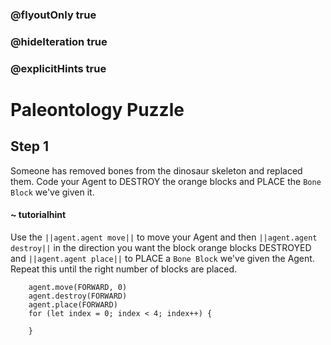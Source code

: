 ### @flyoutOnly true
### @hideIteration true
### @explicitHints true

# Paleontology Puzzle

## Step 1
Someone has removed bones from the dinosaur skeleton and replaced them. Code your Agent to DESTROY the orange blocks and PLACE the `Bone Block` we've given it.
#### ~ tutorialhint 
Use the ``||agent.agent move||`` to move your Agent and then ``||agent.agent destroy||`` in the direction you want the block orange blocks DESTROYED and ``||agent.agent place||`` to PLACE a `Bone Block` we've given the Agent. Repeat this until the right number of blocks are placed.

```ghost
    agent.move(FORWARD, 0)
    agent.destroy(FORWARD)
    agent.place(FORWARD)
    for (let index = 0; index < 4; index++) {
    	
    }
```
```template
```
```package
```
